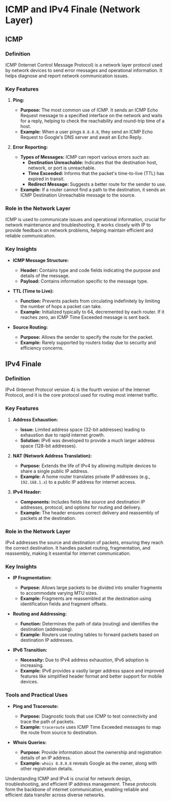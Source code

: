 # ICMP and IPv4 Finale (Network Layer)

## ICMP

### Definition
ICMP (Internet Control Message Protocol) is a network layer protocol used by network devices to send error messages and operational information. It helps diagnose and report network communication issues.

### Key Features
1. **Ping:** 
   - **Purpose:** The most common use of ICMP. It sends an ICMP Echo Request message to a specified interface on the network and waits for a reply, helping to check the reachability and round-trip time of a host.
   - **Example:** When a user pings `8.8.8.8`, they send an ICMP Echo Request to Google's DNS server and await an Echo Reply.

2. **Error Reporting:**
   - **Types of Messages:** ICMP can report various errors such as:
     - **Destination Unreachable:** Indicates that the destination host, network, or port is unreachable.
     - **Time Exceeded:** Informs that the packet's time-to-live (TTL) has expired in transit.
     - **Redirect Message:** Suggests a better route for the sender to use.
   - **Example:** If a router cannot find a path to the destination, it sends an ICMP Destination Unreachable message to the source.

### Role in the Network Layer
ICMP is used to communicate issues and operational information, crucial for network maintenance and troubleshooting. It works closely with IP to provide feedback on network problems, helping maintain efficient and reliable communication.

### Key Insights
- **ICMP Message Structure:**
  - **Header:** Contains type and code fields indicating the purpose and details of the message.
  - **Payload:** Contains information specific to the message type.
  
- **TTL (Time to Live):**
  - **Function:** Prevents packets from circulating indefinitely by limiting the number of hops a packet can take.
  - **Example:** Initialized typically to 64, decremented by each router. If it reaches zero, an ICMP Time Exceeded message is sent back.

- **Source Routing:**
  - **Purpose:** Allows the sender to specify the route for the packet.
  - **Example:** Rarely supported by routers today due to security and efficiency concerns.

## IPv4 Finale

### Definition
IPv4 (Internet Protocol version 4) is the fourth version of the Internet Protocol, and it is the core protocol used for routing most internet traffic.

### Key Features
1. **Address Exhaustion:**
   - **Issue:** Limited address space (32-bit addresses) leading to exhaustion due to rapid internet growth.
   - **Solution:** IPv6 was developed to provide a much larger address space (128-bit addresses).

2. **NAT (Network Address Translation):**
   - **Purpose:** Extends the life of IPv4 by allowing multiple devices to share a single public IP address.
   - **Example:** A home router translates private IP addresses (e.g., `192.168.1.x`) to a public IP address for internet access.

3. **IPv4 Header:**
   - **Components:** Includes fields like source and destination IP addresses, protocol, and options for routing and delivery.
   - **Example:** The header ensures correct delivery and reassembly of packets at the destination.

### Role in the Network Layer
IPv4 addresses the source and destination of packets, ensuring they reach the correct destination. It handles packet routing, fragmentation, and reassembly, making it essential for internet communication.

### Key Insights
- **IP Fragmentation:**
  - **Purpose:** Allows large packets to be divided into smaller fragments to accommodate varying MTU sizes.
  - **Example:** Fragments are reassembled at the destination using identification fields and fragment offsets.

- **Routing and Addressing:**
  - **Function:** Determines the path of data (routing) and identifies the destination (addressing).
  - **Example:** Routers use routing tables to forward packets based on destination IP addresses.

- **IPv6 Transition:**
  - **Necessity:** Due to IPv4 address exhaustion, IPv6 adoption is increasing.
  - **Example:** IPv6 provides a vastly larger address space and improved features like simplified header format and better support for mobile devices.

### Tools and Practical Uses
- **Ping and Traceroute:**
  - **Purpose:** Diagnostic tools that use ICMP to test connectivity and trace the path of packets.
  - **Example:** `traceroute` uses ICMP Time Exceeded messages to map the route from source to destination.
  
- **Whois Queries:**
  - **Purpose:** Provide information about the ownership and registration details of an IP address.
  - **Example:** `whois 8.8.8.8` reveals Google as the owner, along with other registration details.

Understanding ICMP and IPv4 is crucial for network design, troubleshooting, and efficient IP address management. These protocols form the backbone of internet communication, enabling reliable and efficient data transfer across diverse networks.